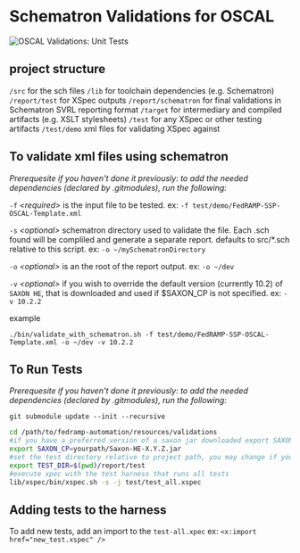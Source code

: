 Schematron Validations for OSCAL
===

![OSCAL Validations: Unit Tests](https://github.com/18F/fedramp-automation/workflows/OSCAL%20Validations:%20Unit%20Tests/badge.svg)

project structure
---

`/src` for the sch files
`/lib` for toolchain dependencies (e.g. Schematron)
`/report/test` for XSpec outputs
`/report/schematron` for final validations in Schematron SVRL reporting format
`/target` for intermediary and compiled artifacts (e.g. XSLT stylesheets)
`/test` for any XSpec or other testing artifacts
`/test/demo` xml files for validating XSpec against

To validate xml files using schematron
---

*Prerequesite
if you haven't done it previously: to add the needed dependencies (declared by .gitmodules), run the following:*

`-f` *\<required>* is the input file to be tested. ex: `-f test/demo/FedRAMP-SSP-OSCAL-Template.xml`

`-s` *\<optional>* schematron directory used to validate the file. Each .sch found will be compliled and generate a separate report. defaults to src/*.sch relative to this script.  ex: `-o ~/mySchematronDirectory`

`-o` *\<optional>* is an the root of the report output. ex: `-o ~/dev`

`-v` *\<optional>* if you wish to override the default version (currently 10.2) of `SAXON HE`, that is downloaded and used if $SAXON_CP is not specified. ex:  `-v 10.2.2`

example

`./bin/validate_with_schematron.sh -f test/demo/FedRAMP-SSP-OSCAL-Template.xml -o ~/dev -v 10.2.2`

To Run Tests
---

*Prerequesite
if you haven't done it previously: to add the needed dependencies (declared by .gitmodules), run the following:*

`git submodule update --init --recursive`

```sh
cd /path/to/fedramp-automation/resources/validations
#if you have a preferred version of a saxon jar downloaded export SAXON_CP as so
export SAXON_CP=yourpath/Saxon-HE-X.Y.Z.jar
#set the test directory relative to project path, you may change if you prefer somehere else
export TEST_DIR=$(pwd)/report/test
#execute xpec with the test harness that runs all tests
lib/xspec/bin/xspec.sh -s -j test/test_all.xspec
```

Adding tests to the harness
---

To add new tests, add an import to the `test-all.xpec`
ex: `<x:import href="new_test.xspec" />`
